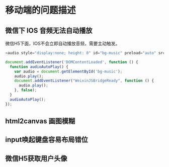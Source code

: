  
# 移动端的问题描述

## 微信下 IOS 音频无法自动播放

微信H5下面，IOS不会立即自动播放音频，需要主动触发。
```javascript
<audio style="display:none; height: 0" id="bg-music" preload="auto" src="../static/videos/bg-music.mp3" loop="loop"></audio>

document.addEventListener('DOMContentLoaded', function () {
  function audioAutoPlay() {
    var audio = document.getElementById('bg-music');
    audio.play();
    document.addEventListener("WeixinJSBridgeReady", function () {
      audio.play();
    }, false);
  }
  audioAutoPlay();
});
```

## html2canvas 画图模糊



## input唤起键盘容易布局错位





## 微信H5获取用户头像


